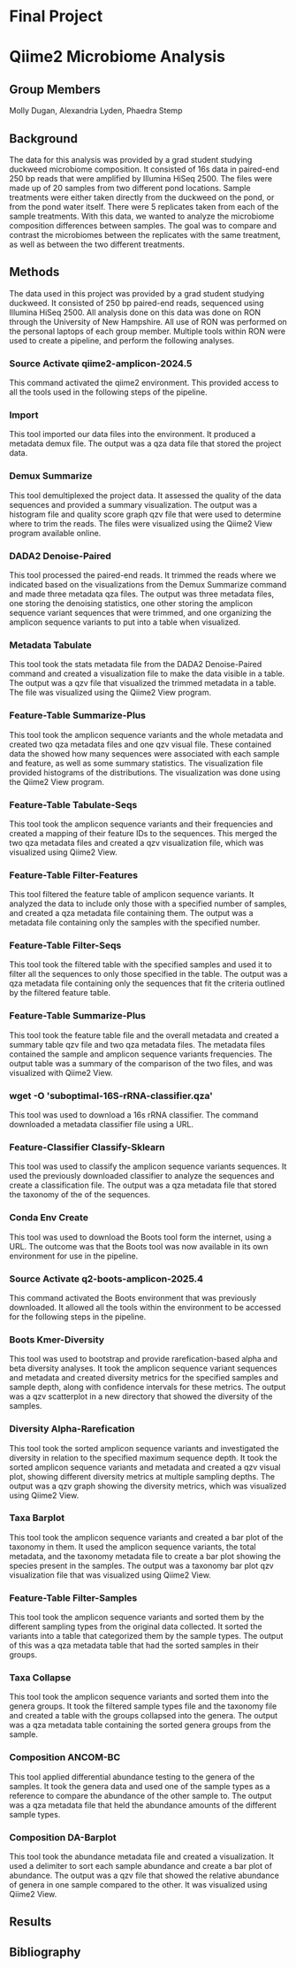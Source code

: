 # Final Project

# Qiime2 Microbiome Analysis

## Group Members
Molly Dugan,
Alexandria Lyden, 
Phaedra Stemp 

## Background
The data for this analysis was provided by a grad student studying duckweed microbiome composition. It consisted of 16s data in paired-end 250 bp reads that were amplified by Illumina HiSeq 2500. The files were made up of 20 samples from two different pond locations. Sample treatments were either taken directly from the duckweed on the pond, or from the pond water itself. There were 5 replicates taken from each of the sample treatments. With this data, we wanted to analyze the microbiome composition differences between samples. The goal was to compare and contrast the microbiomes between the replicates with the same treatment, as well as between the two different treatments.

## Methods
The data used in this project was provided by a grad student studying duckweed. It consisted of 250 bp paired-end reads, sequenced using Illumina HiSeq 2500. All analysis done on this data was done on RON through the University of New Hampshire. All use of RON was performed on the personal laptops of each group member. Multiple tools within RON were used to create a pipeline, and perform the following analyses.

### Source Activate qiime2-amplicon-2024.5
This command activated the qiime2 environment. This provided access to all the tools used in the following steps of the pipeline.

### Import
This tool imported our data files into the environment. It produced a metadata demux file. The output was a qza data file that stored the project data.

### Demux Summarize
This tool demultiplexed the project data. It assessed the quality of the data sequences and provided a summary visualization. The output was a histogram file and quality score graph qzv file that were used to determine where to trim the reads. The files were visualized using the Qiime2 View program available online.

### DADA2 Denoise-Paired
This tool processed the paired-end reads. It trimmed the reads where we indicated based on the visualizations from the Demux Summarize command and made three metadata qza files. The output was three metadata files, one storing the denoising statistics, one other storing the amplicon sequence variant sequences that were trimmed, and one organizing the amplicon sequence variants to put into a table when visualized.

### Metadata Tabulate
This tool took the stats metadata file from the DADA2 Denoise-Paired command and created a visualization file to make the data visible in a table. The output was a qzv file that visualized the trimmed metadata in a table. The file was visualized using the Qiime2 View program.

### Feature-Table Summarize-Plus
This tool took the amplicon sequence variants and the whole metadata and created two qza metadata files and one qzv visual file. These contained data the showed how many sequences were associated with each sample and feature, as well as some summary statistics. The visualization file provided histograms of the distributions. The visualization was done using the Qiime2 View program.

### Feature-Table Tabulate-Seqs
This tool took the amplicon sequence variants and their frequencies and created a mapping of their feature IDs to the sequences. This merged the two qza metadata files and created a qzv visualization file, which was visualized using Qiime2 View.

### Feature-Table Filter-Features
This tool filtered the feature table of amplicon sequence variants. It analyzed the data to include only those with a specified number of samples, and created a qza metadata file containing them. The output was a metadata file containing only the samples with the specified number.

### Feature-Table Filter-Seqs
This tool took the filtered table with the specified samples and used it to filter all the sequences to only those specified in the table. The output was a qza metadata file containing only the sequences that fit the criteria outlined by the filtered feature table.

### Feature-Table Summarize-Plus
This tool took the feature table file and the overall metadata and created a summary table qzv file and two qza metadata files. The metadata files contained the sample and amplicon sequence variants frequencies. The output table was a summary of the comparison of the two files, and was visualized with Qiime2 View.

### wget -O 'suboptimal-16S-rRNA-classifier.qza'
This tool was used to download a 16s rRNA classifier. The command downloaded a metadata classifier file using a URL.

### Feature-Classifier Classify-Sklearn
This tool was used to classify the amplicon sequence variants sequences. It used the previously downloaded classifier to analyze the sequences and create a classification file. The output was a qza metadata file that stored the taxonomy of the of the sequences.

### Conda Env Create
This tool was used to download the Boots tool form the internet, using a URL. The outcome was that the Boots tool was now available in its own environment for use in the pipeline.

### Source Activate q2-boots-amplicon-2025.4
This command activated the Boots environment that was previously downloaded. It allowed all the tools within the environment to be accessed for the following steps in the pipeline.

### Boots Kmer-Diversity
This tool was used to bootstrap and provide rarefication-based alpha and beta diversity analyses. It took the amplicon sequence variant sequences and metadata and created diversity metrics for the specified samples and sample depth, along with confidence intervals for these metrics. The output was a qzv scatterplot in a new directory that showed the diversity of the samples.

### Diversity Alpha-Rarefication
This tool took the sorted amplicon sequence variants and investigated the diversity in relation to the specified maximum sequence depth. It took the sorted amplicon sequence variants and metadata and created a qzv visual plot, showing different diversity metrics at multiple sampling depths. The output was a qzv graph showing the diversity metrics, which was visualized using Qiime2 View.

### Taxa Barplot
This tool took the amplicon sequence variants and created a bar plot of the taxonomy in them. It used the amplicon sequence variants, the total metadata, and the taxonomy metadata file to create a bar plot showing the species present in the samples. The output was a taxonomy bar plot qzv visualization file that was visualized using Qiime2 View.

### Feature-Table Filter-Samples
This tool took the amplicon sequence variants and sorted them by the different sampling types from the original data collected. It sorted the variants into a table that categorized them by the sample types. The output of this was a qza metadata table that had the sorted samples in their groups.

### Taxa Collapse
This tool took the amplicon sequence variants and sorted them into the genera groups. It took the filtered sample types file and the taxonomy file and created a table with the groups collapsed into the genera. The output was a qza metadata table containing the sorted genera groups from the sample.

### Composition ANCOM-BC
This tool applied differential abundance testing to the genera of the samples. It took the genera data and used one of the sample types as a reference to compare the abundance of the other sample to. The output was a qza metadata file that held the abundance amounts of the different sample types.

### Composition DA-Barplot
This tool took the abundance metadata file and created a visualization. It used a delimiter to sort each sample abundance and create a bar plot of abundance. The output was a qzv file that showed the relative abundance of genera in one sample compared to the other. It was visualized using Qiime2 View.

## Results

## Bibliography
